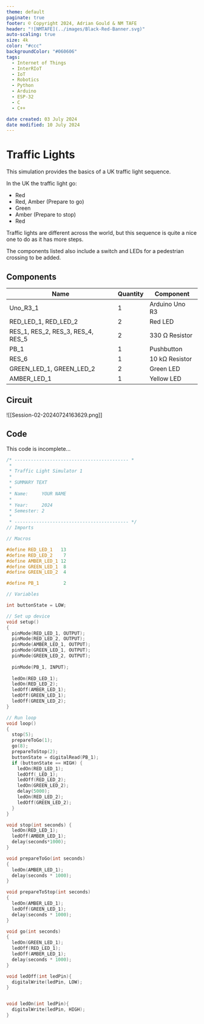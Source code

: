 ```yaml
---
theme: default
paginate: true
footer: © Copyright 2024, Adrian Gould & NM TAFE
header: "![NMTAFE](../images/Black-Red-Banner.svg)"
auto-scaling: true
size: 4k
color: "#ccc"
backgroundColor: "#060606"
tags: 
  - Internet of Things
  - InterRIoT
  - IoT
  - Robotics
  - Python
  - Arduino
  - ESP-32
  - C
  - C++

date created: 03 July 2024
date modified: 10 July 2024
---
```


# Traffic Lights

This simulation provides the basics of a UK traffic light sequence.

In the UK the traffic light go:
- Red
- Red, Amber (Prepare to go)
- Green
- Amber (Prepare to stop)
- Red

Traffic lights are different across the world, but this sequence is quite a nice one to do as it has more steps.

The components listed also include a switch and LEDs for a pedestrian crossing to be added.

## Components
| Name                              | Quantity | Component      |
| --------------------------------- | -------- | -------------- |
| Uno_R3_1                          | 1        | Arduino Uno R3 |
| RED_LED_1, RED_LED_2              | 2        | Red LED        |
| RES_1, RES_2, RES_3, RES_4, RES_5 | 2        | 330 Ω Resistor |
| PB_1                              | 1        | Pushbutton     |
| RES_6                             | 1        | 10 kΩ Resistor |
| GREEN_LED_1, GREEN_LED_2          | 2        | Green LED      |
| AMBER_LED_1                       | 1        | Yellow LED     |

## Circuit

![[Session-02-20240724163629.png]]

## Code
This code is incomplete...

```cpp
/* ------------------------------------------ *
 *
 * Traffic Light Simulator 1
 * 
 * SUMMARY TEXT
 * 
 * Name: 	 YOUR NAME
 *
 * Year: 	 2024
 * Semester: 2
 *
 * ------------------------------------------ */
// Imports

// Macros

#define RED_LED_1   13
#define RED_LED_2    7
#define AMBER_LED_1 12
#define GREEN_LED_1  8
#define GREEN_LED_2  4

#define PB_1		 2

// Variables

int buttonState = LOW;

// Set up device
void setup()
{
  pinMode(RED_LED_1, OUTPUT);
  pinMode(RED_LED_2, OUTPUT);
  pinMode(AMBER_LED_1, OUTPUT);
  pinMode(GREEN_LED_1, OUTPUT);
  pinMode(GREEN_LED_2, OUTPUT);
  
  pinMode(PB_1, INPUT);
  
  ledOn(RED_LED_1);
  ledOn(RED_LED_2);
  ledOff(AMBER_LED_1);
  ledOff(GREEN_LED_1);
  ledOff(GREEN_LED_2);
}

// Run loop
void loop()
{
  stop(5);
  prepareToGo(1);
  go(8);
  prepareToStop(2);
  buttonState = digitalRead(PB_1);
  if (buttonState == HIGH) {
    ledOn(RED_LED_1);
    ledOff(_LED_1);
    ledOff(RED_LED_2);
    ledOn(GREEN_LED_2);
    delay(5000);
    ledOn(RED_LED_2);
    ledOff(GREEN_LED_2);
  }
}

void stop(int seconds) {
  ledOn(RED_LED_1);
  ledOff(AMBER_LED_1);
  delay(seconds*1000);
}

void prepareToGo(int seconds)
{
  ledOn(AMBER_LED_1);
  delay(seconds * 1000);
}

void prepareToStop(int seconds)
{
  ledOn(AMBER_LED_1);
  ledOff(GREEN_LED_1);
  delay(seconds * 1000);
}

void go(int seconds) 
{
  ledOn(GREEN_LED_1);
  ledOff(RED_LED_1);
  ledOff(AMBER_LED_1);
  delay(seconds * 1000);
}

void ledOff(int ledPin){
  digitalWrite(ledPin, LOW);
}


void ledOn(int ledPin){
  digitalWrite(ledPin, HIGH);
}
```